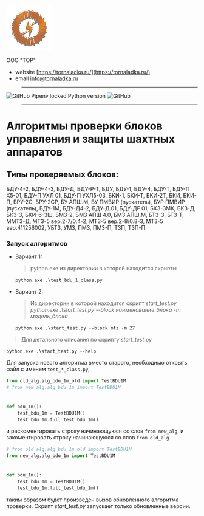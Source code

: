![tor_logo_small.svg](tor_logo_small.svg)

ООО "ТОР"

+ website [https://tornaladka.ru/](https://tornaladka.ru/)
+ email [info@tornaladka.ru](mailto:info@tornaladka.ru)

> ---
![GitHub Pipenv locked Python version](https://img.shields.io/github/pipenv/locked/python-version/IrikR/test_stand_py?color=blue)
![GitHub](https://img.shields.io/github/license/irikr/test_stand_py?color=blue)
> ---
# Алгоритмы проверки блоков управления и защиты шахтных аппаратов

## Типы проверяемых блоков:
БДУ-4-2, БДУ-4-3, БДУ-Д, БДУ-Р-Т, БДУ, БДУ-1, БДУ-4, БДУ-Т, БДУ-П Х5-01, БДУ-П УХЛ 01, БДУ-П УХЛ5-03, БКИ-1, БКИ-Т, БКИ-2Т, БКИ, БКИ-П, БРУ-2С, БРУ-2СР, БУ АПШ.М, БУ ПМВИР (пускатель), БУР ПМВИР (пускатель), БДУ-1М, БДУ-Д4-2, БДУ-Д.01, БДУ-ДР.01, БКЗ-ЗМК, БКЗ-Д, БКЗ-З, БКИ-6-3Ш, БМЗ-2, БМЗ АПШ 4.0, БМЗ АПШ.М, БТЗ-3, БТЗ-Т, ММТЗ-Д, МТЗ-5 вер.2-7/0.4-2, МТЗ-5 вер.2-8/0.8-3, МТЗ-5 вер.411256002, УБТЗ, УМЗ, ПМЗ, ПМЗ-П, ТЗП, ТЗП-П

### Запуск алгоритмов
+ Вариант 1:
  > python.exe из директории в которой находится скрипты
  ```commandline
  python.exe .\test_bdu_1_class.py
  ```
+ Вариант 2:
  > Из директории в которой находится скрипт _start_test.py_ 
  > _python.exe .\start_test.py --block наименование_блока -m модель_блока_
  ```commandline
  python.exe .\start_test.py --block mtz -m 27
  ```
> Для детального описания по скрипту _start_test.py_ 
```commandline
python.exe .\start_test.py --help
```

Для запуска нового алгоритма вместо старого, необходимо открыть файл с именем `test_*_class.py`,
```python
from old_alg.alg_bdu_1m_old import TestBDU1M
# from new_alg.alg_bdu_1m import TestBDU1M


def bdu_1m():
    test_bdu_1m = TestBDU1M()
    test_bdu_1m.full_test_bdu_1m()
```
и раскоментировать строку начинающуюся со слов `from new_alg`, и закоментировать строку начинающуюся со
слов `from old_alg`
```python
# from old_alg.alg_bdu_1m_old import TestBDU1M
from new_alg.alg_bdu_1m import TestBDU1M


def bdu_1m():
    test_bdu_1m = TestBDU1M()
    test_bdu_1m.full_test_bdu_1m()
```
таким образом будет произведен вызов обновленного алгоритма проверки.
Скрипт _start_test.py_ запускает только обновленные версии.